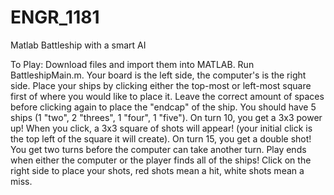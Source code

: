 # ENGR_1181
Matlab Battleship with a smart AI

To Play:
Download files and import them into MATLAB.
Run BattleshipMain.m.
Your board is the left side, the computer's is the right side.
Place your ships by clicking either the top-most or left-most square first of where you would like to place it.
Leave the correct amount of spaces before clicking again to place the "endcap" of the ship.
You should have 5 ships (1 "two", 2 "threes", 1 "four", 1 "five").
On turn 10, you get a 3x3 power up! When you click, a 3x3 square of shots will appear! (your initial click is the top left of the square it will create).
On turn 15, you get a double shot! You get two turns before the computer can take another turn.
Play ends when either the computer or the player finds all of the ships!
Click on the right side to place your shots, red shots mean a hit, white shots mean a miss.
